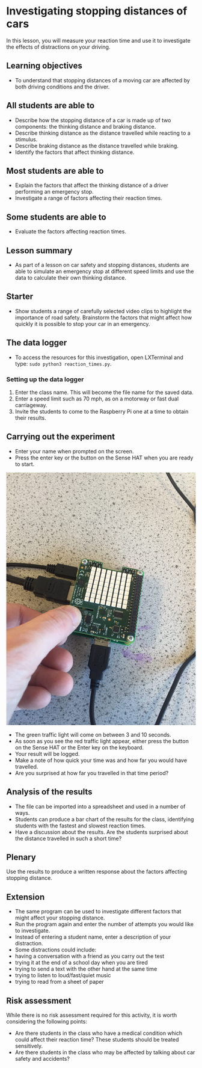 # Investigating stopping distances of cars

In this lesson, you will measure your reaction time and use it to investigate the effects of distractions on your driving.

## Learning objectives

- To understand that stopping distances of a moving car are affected by both driving conditions and the driver.
 
## All students are able to

- Describe how the stopping distance of a car is made up of two components: the thinking distance and braking distance.
- Describe thinking distance as the distance travelled while reacting to a stimulus.
- Describe braking distance as the distance travelled while braking.
- Identify the factors that affect thinking distance.

## Most students are able to

- Explain the factors that affect the thinking distance of a driver performing an emergency stop.
- Investigate a range of factors affecting their reaction times.

## Some students are able to

- Evaluate the factors affecting reaction times.

## Lesson summary

- As part of a lesson on car safety and stopping distances, students are able to simulate an emergency stop at different speed limits and use the data to calculate their own thinking distance.

## Starter

- Show students a range of carefully selected video clips to highlight the importance of road safety. Brainstorm the factors that might affect how quickly it is possible to stop your car in an emergency.

## The data logger

- To access the resources for this investigation, open LXTerminal and type: `sudo python3 reaction_times.py`.

### Setting up the data logger

1. Enter the class name. This will become the file name for the saved data.
1. Enter a speed limit such as 70 mph, as on a motorway or fast dual carriageway.
1. Invite the students to come to the Raspberry Pi one at a time to obtain their results.

## Carrying out the experiment

- Enter your name when prompted on the screen.
- Press the enter key or the button on the Sense HAT when you are ready to start.

![set_up](images/reaction_time.png)

- The green traffic light will come on between 3 and 10 seconds.
- As soon as you see the red traffic light appear, either press the button on the Sense HAT or the Enter key on the keyboard.
- Your result will be logged.
- Make a note of how quick your time was and how far you would have travelled.
- Are you surprised at how far you travelled in that time period?

## Analysis of the results

- The file can be imported into a spreadsheet and used in a number of ways.
- Students can produce a bar chart of the results for the class, identifying students with the fastest and slowest reaction times.
- Have a discussion about the results. Are the students surprised about the distance travelled in such a short time?

## Plenary

Use the results to produce a written response about the factors affecting stopping distance.

## Extension

- The same program can be used to investigate different factors that might affect your stopping distance.
- Run the program again and enter the number of attempts you would like to investigate.
- Instead of entering a student name, enter a description of your distraction.
- Some distractions could include:
 - having a conversation with a friend as you carry out the test
 - trying it at the end of a school day when you are tired
 - trying to send a text with the other hand at the same time
 - trying to listen to loud/fast/quiet music
 - trying to read from a sheet of paper

## Risk assessment

While there is no risk assessment required for this activity, it is worth considering the following points:

- Are there students in the class who have a medical condition which could affect their reaction time? These students should be treated sensitively.
- Are there students in the class who may be affected by talking about car safety and accidents?
